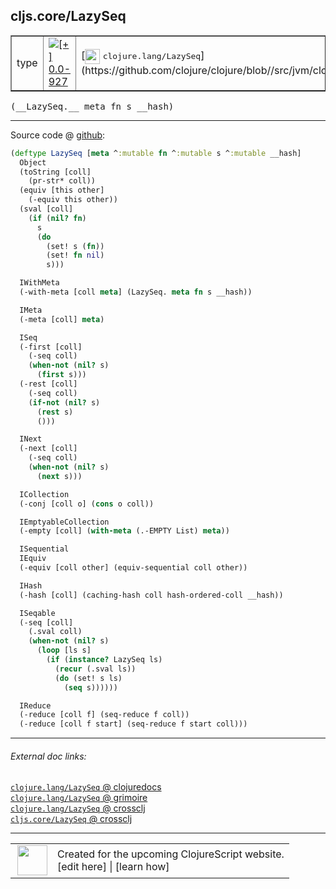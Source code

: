 ## cljs.core/LazySeq



 <table border="1">
<tr>
<td>type</td>
<td><a href="https://github.com/cljsinfo/cljs-api-docs/tree/0.0-927"><img valign="middle" alt="[+] 0.0-927" title="Added in 0.0-927" src="https://img.shields.io/badge/+-0.0--927-lightgrey.svg"></a> </td>
<td>
[<img height="24px" valign="middle" src="http://i.imgur.com/1GjPKvB.png"> <samp>clojure.lang/LazySeq</samp>](https://github.com/clojure/clojure/blob//src/jvm/clojure/lang/LazySeq.java)
</td>
</tr>
</table>


 <samp>
(__LazySeq.__ meta fn s __hash)<br>
</samp>

---







Source code @ [github](https://github.com/clojure/clojurescript/blob/r3190/src/cljs/cljs/core.cljs#L2832-L2894):

```clj
(deftype LazySeq [meta ^:mutable fn ^:mutable s ^:mutable __hash]
  Object
  (toString [coll]
    (pr-str* coll))
  (equiv [this other]
    (-equiv this other))
  (sval [coll]
    (if (nil? fn)
      s
      (do
        (set! s (fn))
        (set! fn nil)
        s)))

  IWithMeta
  (-with-meta [coll meta] (LazySeq. meta fn s __hash))

  IMeta
  (-meta [coll] meta)

  ISeq
  (-first [coll]
    (-seq coll)
    (when-not (nil? s)
      (first s)))
  (-rest [coll]
    (-seq coll)
    (if-not (nil? s)
      (rest s)
      ()))

  INext
  (-next [coll]
    (-seq coll)
    (when-not (nil? s)
      (next s)))

  ICollection
  (-conj [coll o] (cons o coll))

  IEmptyableCollection
  (-empty [coll] (with-meta (.-EMPTY List) meta))

  ISequential
  IEquiv
  (-equiv [coll other] (equiv-sequential coll other))

  IHash
  (-hash [coll] (caching-hash coll hash-ordered-coll __hash))

  ISeqable
  (-seq [coll]
    (.sval coll)
    (when-not (nil? s)
      (loop [ls s]
        (if (instance? LazySeq ls)
          (recur (.sval ls))
          (do (set! s ls)
            (seq s))))))

  IReduce
  (-reduce [coll f] (seq-reduce f coll))
  (-reduce [coll f start] (seq-reduce f start coll)))
```

<!--
Repo - tag - source tree - lines:

 <pre>
clojurescript @ r3190
└── src
    └── cljs
        └── cljs
            └── <ins>[core.cljs:2832-2894](https://github.com/clojure/clojurescript/blob/r3190/src/cljs/cljs/core.cljs#L2832-L2894)</ins>
</pre>

-->

---



###### External doc links:

[`clojure.lang/LazySeq` @ clojuredocs](http://clojuredocs.org/clojure.lang/LazySeq)<br>
[`clojure.lang/LazySeq` @ grimoire](http://conj.io/store/v1/org.clojure/clojure/1.7.0-beta3/clj/clojure.lang/LazySeq/)<br>
[`clojure.lang/LazySeq` @ crossclj](http://crossclj.info/fun/clojure.lang/LazySeq.html)<br>
[`cljs.core/LazySeq` @ crossclj](http://crossclj.info/fun/cljs.core.cljs/LazySeq.html)<br>

---

 <table>
<tr><td>
<img valign="middle" align="right" width="48px" src="http://i.imgur.com/Hi20huC.png">
</td><td>
Created for the upcoming ClojureScript website.<br>
[edit here] | [learn how]
</td></tr></table>

[edit here]:https://github.com/cljsinfo/cljs-api-docs/blob/master/cljsdoc/cljs.core_LazySeq.cljsdoc
[learn how]:https://github.com/cljsinfo/cljs-api-docs/wiki/cljsdoc-files

<!--

This information was too distracting to show to readers, but I'll leave it
commented here since it is helpful to:

- pretty-print the data used to generate this document
- and show how to retrieve that data



The API data for this symbol:

```clj
{:ns "cljs.core",
 :name "LazySeq",
 :signature ["[meta fn s __hash]"],
 :history [["+" "0.0-927"]],
 :type "type",
 :full-name-encode "cljs.core_LazySeq",
 :source {:code "(deftype LazySeq [meta ^:mutable fn ^:mutable s ^:mutable __hash]\n  Object\n  (toString [coll]\n    (pr-str* coll))\n  (equiv [this other]\n    (-equiv this other))\n  (sval [coll]\n    (if (nil? fn)\n      s\n      (do\n        (set! s (fn))\n        (set! fn nil)\n        s)))\n\n  IWithMeta\n  (-with-meta [coll meta] (LazySeq. meta fn s __hash))\n\n  IMeta\n  (-meta [coll] meta)\n\n  ISeq\n  (-first [coll]\n    (-seq coll)\n    (when-not (nil? s)\n      (first s)))\n  (-rest [coll]\n    (-seq coll)\n    (if-not (nil? s)\n      (rest s)\n      ()))\n\n  INext\n  (-next [coll]\n    (-seq coll)\n    (when-not (nil? s)\n      (next s)))\n\n  ICollection\n  (-conj [coll o] (cons o coll))\n\n  IEmptyableCollection\n  (-empty [coll] (with-meta (.-EMPTY List) meta))\n\n  ISequential\n  IEquiv\n  (-equiv [coll other] (equiv-sequential coll other))\n\n  IHash\n  (-hash [coll] (caching-hash coll hash-ordered-coll __hash))\n\n  ISeqable\n  (-seq [coll]\n    (.sval coll)\n    (when-not (nil? s)\n      (loop [ls s]\n        (if (instance? LazySeq ls)\n          (recur (.sval ls))\n          (do (set! s ls)\n            (seq s))))))\n\n  IReduce\n  (-reduce [coll f] (seq-reduce f coll))\n  (-reduce [coll f start] (seq-reduce f start coll)))",
          :title "Source code",
          :repo "clojurescript",
          :tag "r3190",
          :filename "src/cljs/cljs/core.cljs",
          :lines [2832 2894]},
 :full-name "cljs.core/LazySeq",
 :clj-symbol "clojure.lang/LazySeq"}

```

Retrieve the API data for this symbol:

```clj
;; from Clojure REPL
(require '[clojure.edn :as edn])
(-> (slurp "https://raw.githubusercontent.com/cljsinfo/cljs-api-docs/catalog/cljs-api.edn")
    (edn/read-string)
    (get-in [:symbols "cljs.core/LazySeq"]))
```

-->
